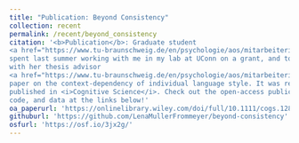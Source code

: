 ```yaml
---
title: "Publication: Beyond Consistency"
collection: recent
permalink: /recent/beyond_consistency
citation: '<b>Publication</b>: Graduate student
<a href="https://www.tu-braunschweig.de/en/psychologie/aos/mitarbeiterinnen/mueller-frommeyer" target="_blank">Lena Müller-Frommeyer (TU Braunschweig)</a>
spent last summer working with me in my lab at UConn on a grant, and together
with her thesis advisor
<a href="https://www.tu-braunschweig.de/en/psychologie/aos/mitarbeiterinnen/kauffeld" target="_blank">Simone Kauffeld (TU Braunschweig)</a>, we put together an exciting
paper on the context-dependency of individual language style. It was recently
published in <i>Cognitive Science</i>. Check out the open-access publication,
code, and data at the links below!'
oa_paperurl: 'https://onlinelibrary.wiley.com/doi/full/10.1111/cogs.12834'
githuburl: 'https://github.com/LenaMullerFrommeyer/beyond-consistency'
osfurl: 'https://osf.io/3jx2g/'
---
```

